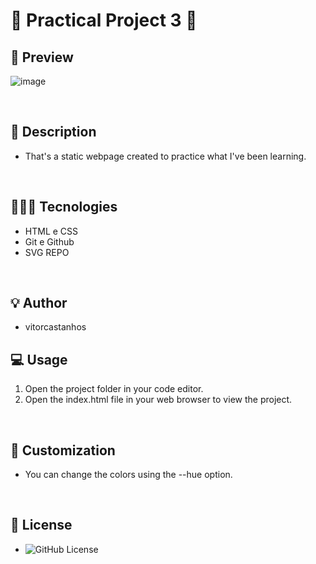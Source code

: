 # 🚀 Practical Project 3 🚀

## 📸 Preview
![image](https://github.com/Vitorcastanhos/Login-Screen_Challenge-4/assets/77864032/ad535b71-27cf-493b-9ca2-e361ce9dfce8)

<br/>

## 📝 Description

- That's a static webpage created to practice what I've been learning.

<br/>

## 👨🏻‍💻 Tecnologies

- HTML e CSS
- Git e Github
- SVG REPO

<br/>

## 💡 Author

* vitorcastanhos

## 💻 Usage

1. Open the project folder in your code editor.
2. Open the index.html file in your web browser to view the project.

<br/>

## 🎨 Customization

- You can change the colors using the --hue option.

<br/>

## :memo: License

* ![GitHub License](https://img.shields.io/github/license/jaywcjlove/tools)
